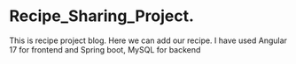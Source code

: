 # Recipe_Sharing_Project.
This is recipe project blog. Here we can add our recipe. I have used Angular 17 for frontend and Spring boot, MySQL for backend
